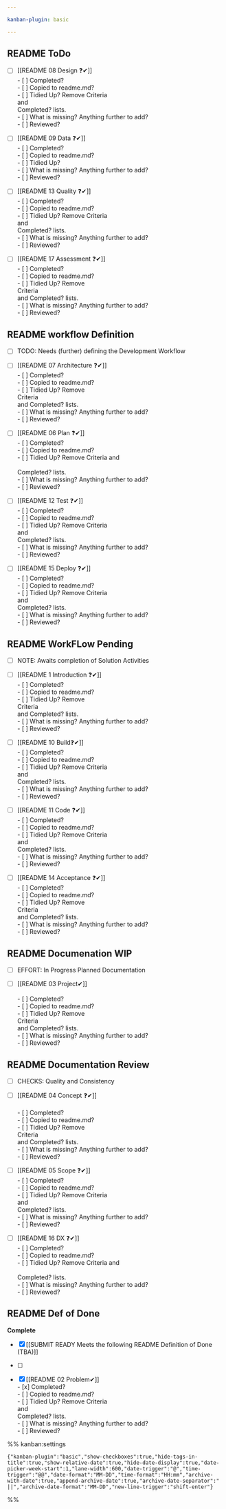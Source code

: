 ```yaml
---

kanban-plugin: basic

---
```


## README ToDo

- [ ] [[README 08 Design ❓✔]]<br>- [ ] Completed?<br>- [ ] Copied to readme.md?<br>- [ ] Tidied Up? Remove Criteria<br>        and<br> Completed? lists.<br>- [ ] What is missing? Anything further to add?<br>- [ ] Reviewed?
- [ ] [[README 09 Data ❓✔]]<br>- [ ] Completed?<br>- [ ] Copied to readme.md?<br>- [ ] Tidied Up?<br>- [ ] What is missing? Anything further to add?<br>- [ ] Reviewed?
- [ ] [[README 13 Quality ❓✔]]<br>- [ ] Completed?<br>- [ ] Copied to readme.md?<br>- [ ] Tidied Up? Remove Criteria<br>        and<br> Completed? lists.<br>- [ ] What is missing? Anything further to add?<br>- [ ] Reviewed?
- [ ] [[README 17 Assessment ❓✔]]<br>- [ ] Completed?<br>- [ ] Copied to readme.md?<br>- [ ] Tidied Up? Remove<br>        Criteria<br> and Completed? lists.<br>- [ ] What is missing? Anything further to add?<br>- [ ] Reviewed?


## README workflow Definition

- [ ] TODO: Needs (further) defining the Development Workflow
- [ ] [[README 07 Architecture ❓✔]]<br>- [ ] Completed?<br>- [ ] Copied to readme.md?<br>- [ ] Tidied Up? Remove<br>        Criteria<br> and Completed? lists.<br>- [ ] What is missing? Anything further to add?<br>- [ ] Reviewed?
- [ ] [[README 06 Plan ❓✔]]<br>- [ ] Completed?<br>- [ ] Copied to readme.md?<br>- [ ] Tidied Up? Remove Criteria and<br><br>        Completed? lists.<br>- [ ] What is missing? Anything further to add?<br>- [ ] Reviewed?
- [ ] [[README 12 Test ❓✔]]<br>- [ ] Completed?<br>- [ ] Copied to readme.md?<br>- [ ] Tidied Up? Remove Criteria<br>        and<br> Completed? lists.<br>- [ ] What is missing? Anything further to add?<br>- [ ] Reviewed?
- [ ] [[README 15 Deploy ❓✔]]<br>- [ ] Completed?<br>- [ ] Copied to readme.md?<br>- [ ] Tidied Up? Remove Criteria<br>        and<br> Completed? lists.<br>- [ ] What is missing? Anything further to add?<br>- [ ] Reviewed?


## README WorkFLow Pending

- [ ] NOTE: Awaits completion of Solution Activities
- [ ] [[README 1 Introduction ❓✔]]<br>- [ ] Completed?<br>- [ ] Copied to readme.md?<br>- [ ] Tidied Up? Remove<br>        Criteria<br> and Completed? lists.<br>- [ ] What is missing? Anything further to add?<br>- [ ] Reviewed?
- [ ] [[README 10 Build❓✔]]<br>- [ ] Completed?<br>- [ ] Copied to readme.md?<br>- [ ] Tidied Up? Remove Criteria<br>        and<br> Completed? lists.<br>- [ ] What is missing? Anything further to add?<br>- [ ] Reviewed?
- [ ] [[README 11 Code ❓✔]]<br>- [ ] Completed?<br>- [ ] Copied to readme.md?<br>- [ ] Tidied Up? Remove Criteria<br>        and<br> Completed? lists.<br>- [ ] What is missing? Anything further to add?<br>- [ ] Reviewed?
- [ ] [[README 14 Acceptance ❓✔]]<br>- [ ] Completed?<br>- [ ] Copied to readme.md?<br>- [ ] Tidied Up? Remove<br>        Criteria<br> and Completed? lists.<br>- [ ] What is missing? Anything further to add?<br>- [ ] Reviewed?


## README Documenation WIP

- [ ] EFFORT: In Progress Planned Documentation
- [ ] [[README 03 Project✔]]<br><br>- [ ] Completed?<br>- [ ] Copied to readme.md?<br>- [ ] Tidied Up? Remove<br>        Criteria<br> and Completed? lists.<br>- [ ] What is missing? Anything further to add?<br>- [ ] Reviewed?


## README Documentation Review

- [ ] CHECKS: Quality and Consistency
- [ ] [[README 04 Concept ❓✔]]<br><br>- [ ] Completed?<br>- [ ] Copied to readme.md?<br>- [ ] Tidied Up? Remove<br>        Criteria<br> and Completed? lists.<br>- [ ] What is missing? Anything further to add? <br>- [ ] Reviewed?
- [ ] [[README 05 Scope ❓✔]]<br>- [ ] Completed?<br>- [ ] Copied to readme.md?<br>- [ ] Tidied Up? Remove Criteria<br>        and<br> Completed? lists.<br>- [ ] What is missing? Anything further to add?<br>- [ ] Reviewed?
- [ ] [[README 16 DX ❓✔]]<br>- [ ] Completed?<br>- [ ] Copied to readme.md?<br>- [ ] Tidied Up? Remove Criteria and<br><br>        Completed? lists.<br>- [ ] What is missing? Anything further to add?<br>- [ ] Reviewed?


## README Def of Done

**Complete**
- [x] [[SUBMIT READY  Meets the following README Definition of Done (TBA)]]
- [ ] 
- [x] [[README 02 Problem✔]]<br>- [x] Completed?<br>- [ ] Copied to readme.md?<br>- [ ] Tidied Up? Remove Criteria<br>        and<br> Completed? lists.<br>- [ ] What is missing? Anything further to add? <br>- [ ] Reviewed?




%% kanban:settings
```
{"kanban-plugin":"basic","show-checkboxes":true,"hide-tags-in-title":true,"show-relative-date":true,"hide-date-display":true,"date-picker-week-start":1,"lane-width":600,"date-trigger":"@","time-trigger":"@@","date-format":"MM-DD","time-format":"HH:mm","archive-with-date":true,"append-archive-date":true,"archive-date-separator":" ||","archive-date-format":"MM-DD","new-line-trigger":"shift-enter"}
```
%%